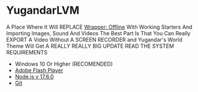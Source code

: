 # YugandarLVM
A Place Where It Will REPLACE [Wrapper: Offline](https://github.com/Wrapper-Offline) With Working Starters And Importing Images, Sound And Videos The Best Part Is That You Can Really EXPORT A Video Without A SCREEN RECORDER and Yugandar's World Theme Will Get A REALLY REALLY BIG UPDATE
READ THE SYSTEM REQUIREMENTS

- Windows 10 Or Higher (RECOMENDED)
- [Adobe Flash Player](https://cdn.discordapp.com/attachments/709957501298147424/789712302562738216/install_flash_player_ppapi.exe)
- [Node.js v 17.6.0](https://nodejs.org/dist/v17.6.0/node-v17.6.0-x64.msi)
- [Git](https://git-scm.com/)

